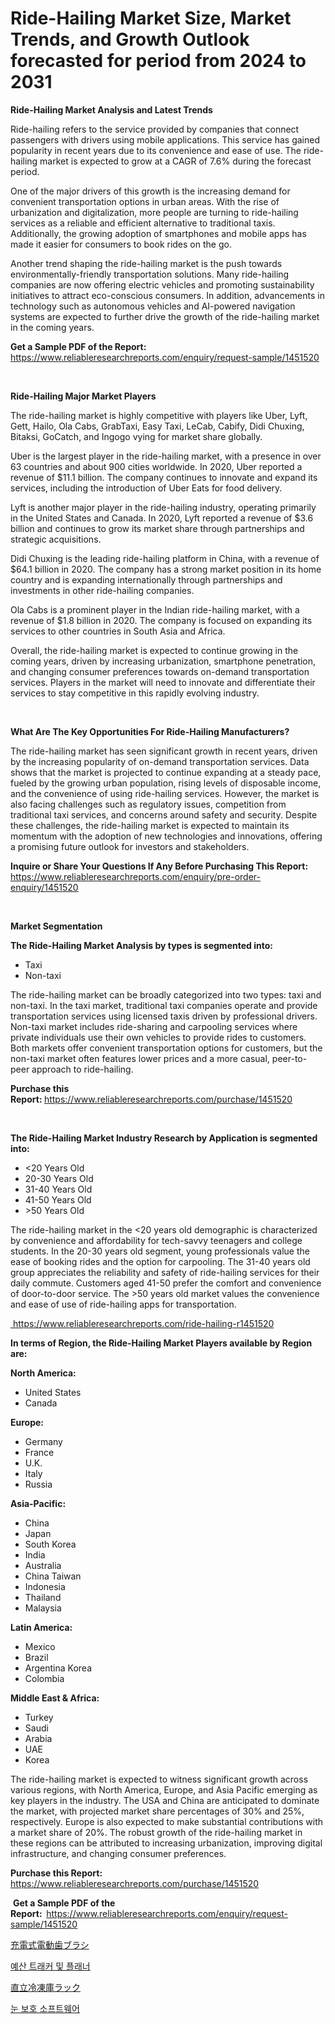 <p><h1>Ride-Hailing Market Size, Market Trends, and Growth Outlook forecasted for period from 2024 to 2031</h1></p><p><strong>Ride-Hailing Market Analysis and Latest Trends</strong></p>
<p><p>Ride-hailing refers to the service provided by companies that connect passengers with drivers using mobile applications. This service has gained popularity in recent years due to its convenience and ease of use. The ride-hailing market is expected to grow at a CAGR of 7.6% during the forecast period. </p><p>One of the major drivers of this growth is the increasing demand for convenient transportation options in urban areas. With the rise of urbanization and digitalization, more people are turning to ride-hailing services as a reliable and efficient alternative to traditional taxis. Additionally, the growing adoption of smartphones and mobile apps has made it easier for consumers to book rides on the go.</p><p>Another trend shaping the ride-hailing market is the push towards environmentally-friendly transportation solutions. Many ride-hailing companies are now offering electric vehicles and promoting sustainability initiatives to attract eco-conscious consumers. In addition, advancements in technology such as autonomous vehicles and AI-powered navigation systems are expected to further drive the growth of the ride-hailing market in the coming years.</p></p>
<p><strong>Get a Sample PDF of the Report:&nbsp;</strong> <a href="https://www.reliableresearchreports.com/enquiry/request-sample/1451520">https://www.reliableresearchreports.com/enquiry/request-sample/1451520</a></p>
<p>&nbsp;</p>
<p><strong>Ride-Hailing Major Market Players</strong></p>
<p><p>The ride-hailing market is highly competitive with players like Uber, Lyft, Gett, Hailo, Ola Cabs, GrabTaxi, Easy Taxi, LeCab, Cabify, Didi Chuxing, Bitaksi, GoCatch, and Ingogo vying for market share globally. </p><p>Uber is the largest player in the ride-hailing market, with a presence in over 63 countries and about 900 cities worldwide. In 2020, Uber reported a revenue of $11.1 billion. The company continues to innovate and expand its services, including the introduction of Uber Eats for food delivery.</p><p>Lyft is another major player in the ride-hailing industry, operating primarily in the United States and Canada. In 2020, Lyft reported a revenue of $3.6 billion and continues to grow its market share through partnerships and strategic acquisitions.</p><p>Didi Chuxing is the leading ride-hailing platform in China, with a revenue of $64.1 billion in 2020. The company has a strong market position in its home country and is expanding internationally through partnerships and investments in other ride-hailing companies.</p><p>Ola Cabs is a prominent player in the Indian ride-hailing market, with a revenue of $1.8 billion in 2020. The company is focused on expanding its services to other countries in South Asia and Africa.</p><p>Overall, the ride-hailing market is expected to continue growing in the coming years, driven by increasing urbanization, smartphone penetration, and changing consumer preferences towards on-demand transportation services. Players in the market will need to innovate and differentiate their services to stay competitive in this rapidly evolving industry.</p></p>
<p>&nbsp;</p>
<p><strong>What Are The Key Opportunities For Ride-Hailing Manufacturers?</strong></p>
<p><p>The ride-hailing market has seen significant growth in recent years, driven by the increasing popularity of on-demand transportation services. Data shows that the market is projected to continue expanding at a steady pace, fueled by the growing urban population, rising levels of disposable income, and the convenience of using ride-hailing services. However, the market is also facing challenges such as regulatory issues, competition from traditional taxi services, and concerns around safety and security. Despite these challenges, the ride-hailing market is expected to maintain its momentum with the adoption of new technologies and innovations, offering a promising future outlook for investors and stakeholders.</p></p>
<p><strong>Inquire or Share Your Questions If Any Before Purchasing This Report:</strong> <a href="https://www.reliableresearchreports.com/enquiry/pre-order-enquiry/1451520">https://www.reliableresearchreports.com/enquiry/pre-order-enquiry/1451520</a></p>
<p>&nbsp;</p>
<p><strong>Market Segmentation</strong></p>
<p><strong>The Ride-Hailing Market Analysis by types is segmented into:</strong></p>
<p><ul><li>Taxi</li><li>Non-taxi</li></ul></p>
<p><p>The ride-hailing market can be broadly categorized into two types: taxi and non-taxi. In the taxi market, traditional taxi companies operate and provide transportation services using licensed taxis driven by professional drivers. Non-taxi market includes ride-sharing and carpooling services where private individuals use their own vehicles to provide rides to customers. Both markets offer convenient transportation options for customers, but the non-taxi market often features lower prices and a more casual, peer-to-peer approach to ride-hailing.</p></p>
<p><strong>Purchase this Report:&nbsp;</strong><a href="https://www.reliableresearchreports.com/purchase/1451520">https://www.reliableresearchreports.com/purchase/1451520</a></p>
<p>&nbsp;</p>
<p><strong>The Ride-Hailing Market Industry Research by Application is segmented into:</strong></p>
<p><ul><li><20 Years Old</li><li>20-30 Years Old</li><li>31-40 Years Old</li><li>41-50 Years Old</li><li>>50 Years Old</li></ul></p>
<p><p>The ride-hailing market in the <20 years old demographic is characterized by convenience and affordability for tech-savvy teenagers and college students. In the 20-30 years old segment, young professionals value the ease of booking rides and the option for carpooling. The 31-40 years old group appreciates the reliability and safety of ride-hailing services for their daily commute. Customers aged 41-50 prefer the comfort and convenience of door-to-door service. The >50 years old market values the convenience and ease of use of ride-hailing apps for transportation.</p></p>
<p><a href="https://www.reliableresearchreports.com/ride-hailing-r1451520">&nbsp;https://www.reliableresearchreports.com/ride-hailing-r1451520</a></p>
<p><strong>In terms of Region, the Ride-Hailing Market Players available by Region are:</strong></p>
<p>
    <p> <strong> North America: </strong>
        <ul>
            <li>United States</li>
            <li>Canada</li>
        </ul>
        </p> 
    <p> <strong> Europe: </strong>
        <ul>
            <li>Germany</li>
            <li>France</li>
            <li>U.K.</li>
            <li>Italy</li>
            <li>Russia</li>
        </ul>
        </p> 
    <p> <strong> Asia-Pacific: </strong>
        <ul>
            <li>China</li>
            <li>Japan</li>
            <li>South Korea</li>
            <li>India</li>
            <li>Australia</li>
            <li>China Taiwan</li>
            <li>Indonesia</li>
            <li>Thailand</li>
            <li>Malaysia</li>
        </ul>
        </p> 
    <p> <strong> Latin America: </strong>
        <ul>
            <li>Mexico</li>
            <li>Brazil</li>
            <li>Argentina Korea</li>
            <li>Colombia</li>
        </ul>
        </p> 
    <p> <strong> Middle East & Africa: </strong>
        <ul>
            <li>Turkey</li>
            <li>Saudi</li>
            <li>Arabia</li>
            <li>UAE</li>
            <li>Korea</li>
        </ul>
    </p>
    </p>
<p><p>The ride-hailing market is expected to witness significant growth across various regions, with North America, Europe, and Asia Pacific emerging as key players in the industry. The USA and China are anticipated to dominate the market, with projected market share percentages of 30% and 25%, respectively. Europe is also expected to make substantial contributions with a market share of 20%. The robust growth of the ride-hailing market in these regions can be attributed to increasing urbanization, improving digital infrastructure, and changing consumer preferences.</p></p>
<p><strong>Purchase this Report: </strong><a href="https://www.reliableresearchreports.com/purchase/1451520">https://www.reliableresearchreports.com/purchase/1451520</a></p>
<p>&nbsp;<strong>Get a Sample PDF of the Report:&nbsp;&nbsp;</strong><a href="https://www.reliableresearchreports.com/enquiry/request-sample/1451520">https://www.reliableresearchreports.com/enquiry/request-sample/1451520</a></p>
<p><strong></strong></p>
<p><p><a href="https://medium.com/@vincemarvin1/%E3%83%87%E3%82%B3%E3%83%BC%E3%83%87%E3%82%A3%E3%83%B3%E3%82%B0%E5%86%8D%E5%85%85%E9%9B%BB%E5%BC%8F%E9%9B%BB%E5%8B%95%E6%AD%AF%E3%83%96%E3%83%A9%E3%82%B7%E5%B8%82%E5%A0%B4%E3%81%AE%E3%83%A1%E3%83%88%E3%83%AA%E3%82%AF%E3%82%B9-%E5%B8%82%E5%A0%B4%E3%82%B7%E3%82%A7%E3%82%A2-%E3%83%88%E3%83%AC%E3%83%B3%E3%83%89-%E3%81%8A%E3%82%88%E3%81%B3%E6%88%90%E9%95%B7%E3%83%91%E3%82%BF%E3%83%BC%E3%83%B3-73064696d225">充電式電動歯ブラシ</a></p><p><a href="https://medium.com/@bud567768/%EC%98%88%EC%82%B0-%EC%B6%94%EC%A0%81%EA%B8%B0-%EB%B0%8F-%ED%94%8C%EB%9E%98%EB%84%88-%EC%8B%9C%EC%9E%A5-%EB%8F%99%ED%96%A5-%EB%B0%8F-%EC%8B%9C%EC%9E%A5-%EB%B6%84%EC%84%9D%EC%9D%80-2024-2031%EB%85%84-%EA%B8%B0%EA%B0%84%EC%9D%84-%EB%8C%80%EC%83%81%EC%9C%BC%EB%A1%9C-%EC%98%88%EC%B8%A1%EB%90%98%EC%97%88%EC%8A%B5%EB%8B%88%EB%8B%A4-51b1adaaec0d">예산 트래커 및 플래너</a></p><p><a href="https://medium.com/@matteills7854/%E7%9B%B4%E7%AB%8B%E5%86%B7%E5%87%8D%E5%BA%AB%E3%83%A9%E3%83%83%E3%82%AF%E5%B8%82%E5%A0%B4%E3%82%B7%E3%82%A7%E3%82%A2%E3%81%AE%E9%80%B2%E5%8C%96%E3%81%A8%E5%B8%82%E5%A0%B4%E6%88%90%E9%95%B7%E3%83%88%E3%83%AC%E3%83%B3%E3%83%892024%E5%B9%B4-2031%E5%B9%B4-13263e92c593">直立冷凍庫ラック</a></p><p><a href="https://medium.com/@crumbles67678/%EC%8B%9C%EA%B0%81-%EB%B3%B4%ED%98%B8-%EC%86%8C%ED%94%84%ED%8A%B8%EC%9B%A8%EC%96%B4-%EC%8B%9C%EC%9E%A5-2031%EB%85%84%EA%B9%8C%EC%A7%80%EC%9D%98-%ED%8A%B8%EB%A0%8C%EB%93%9C-%EC%98%88%EC%B8%A1-%EB%B0%8F-%EA%B2%BD%EC%9F%81-%EB%B6%84%EC%84%9D-84787b43762e">눈 보호 소프트웨어</a></p></p>